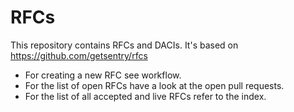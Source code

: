 # RFCs

This repository contains RFCs and DACIs. It's based on https://github.com/getsentry/rfcs

- For creating a new RFC see workflow.
- For the list of open RFCs have a look at the open pull requests.
- For the list of all accepted and live RFCs refer to the index.


